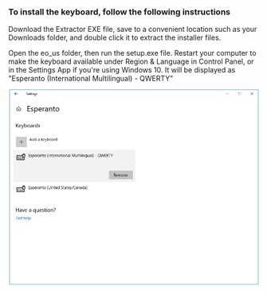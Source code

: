 <h3>To install the keyboard, follow the following instructions</h3>

<p>Download the Extractor EXE file, save to a convenient location such as your Downloads folder, and double click it to extract the installer files.</p>
<p>Open the eo_us folder, then run the setup.exe file. Restart your computer to make the keyboard available under Region & Language in Control Panel, or in the Settings App if you're using Windows 10. It will be displayed as "Esperanto (International Multilingual) - QWERTY"</p>

<p align="center">
  <img src="https://raw.githubusercontent.com/gellertb97/eo_INTL-Windows-Keyboard/master/res/W10_Settings_eo_INTL.png" width=500>
</p>
